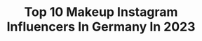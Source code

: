 ---
title: Top 10 Makeup Instagram Influencers In Germany In 2023
description: >-
  Find top makeup Instagram influencers in Germany in 2023. Most popular hashtags: #makeup #makeuplook #hudabeauty #anastasiabeverlyhills.
platform: Instagram
hits: 1477
text_top: Discover the best Instagram accounts on inBeat.
text_bottom: Our database holds 1477 Instagram influencers like this in Germany for you to connect with.
profiles:
  - username: "madameplatinum"
    fullname: >-
      HELEN | MAKEUP
    bio: >-
      👄 | All about Makeup 📍 | Leipzig | GER ↓ | Impressum
    location: "Germany"
    followers: 3649
    engagement: 2371
    commentsToLikes: 0.257348
    id: ck6u73kfij9s60j71b7h8iqg4
    verified: false
    hashtags: "#glammakeup, #teenmakeup, #beginnermakeup, #100daysofmakeup"
  - username: "lujain.albayat"
    fullname: >-
      لجين البيات | Lujain Al Bayat
    bio: >-
      Professional MakeupArtist💄 🎥YouTube 700k subscribers Beauty&Fashion 📍🇩🇪 Germany
    location: "Germany"
    followers: 226340
    engagement: 618
    commentsToLikes: 0.040940
    id: ckap9xyzmu0620i78vscx3mal
    verified: false
    hashtags: "#travel, #spain, #makeup, #fashion"
  - username: "lorenayessir"
    fullname: >-
      lorena ☽ petite style
    bio: >-
      petite girl • fashion • makeup • skincare • manchmal bin ich auch lustig salzburg | klagenfurt 🇦🇹 💌 lorena@followaustria.management #petitefashion
    location: "Germany"
    followers: 78511
    engagement: 344
    commentsToLikes: 0.032855
    id: ck0vwd4brt5og0i198cha8hmj
    verified: false
    hashtags: "#petitegirl, #petitefashion, #mallorca, #vacation"
  - username: "themuamara"
    fullname: >-
      m a r a
    bio: >-
      💄selftaught makeupartist 📍Niedersachsen, Germany 💌 muamaraig@gmail.com
    location: "Germany"
    followers: 3704
    engagement: 1731
    commentsToLikes: 0.153773
    id: ck6tidk2h0iix0j71m2wxb2nu
    verified: false
    hashtags: "#brows, #nakeddrama, #hudabeauty, #muasupport"
  - username: "juliastiglbauer"
    fullname: >-
      JULI ☾
    bio: >-
      MAKEUP - LOVER @beqaj_arbnor ♥️ 21 y/o 🥀 | business psychology
    location: "Germany"
    followers: 11036
    engagement: 1405
    commentsToLikes: 0.097591
    id: ck9wen8yul0ry0j7893y2oyss
    verified: false
    hashtags: "#hair, #denisebobepreset, #denisebobe, #mirror"
  - username: "marisol_prada"
    fullname: >-
      Marisol Prada
    bio: >-
      •• sustainable hair & makeup artist •• based in germany •• second base mexico •• BOOKING / COLLABORATION INFO management@marisolprada.de
    location: "Germany"
    followers: 42571
    engagement: 305
    commentsToLikes: 0.036954
    id: ck6udsgj9mvsn0j71f6uttao8
    verified: false
    hashtags: "#hope, #fairdenim, #fairfitsbetter, #denimlovers"
  - username: "noa.sofia"
    fullname: >-
      𝐍𝐎𝐀 𝐒𝐎𝐅𝐈𝐀 𝐁𝐎𝐄𝐇𝐌𝐄𝐑
    bio: >-
      Curvy Model 🦋 Germany @modelwerk (maximilian@modelwerk.de) @statemgmt @vdmmodels @francinamodels @motmodels MUA: @noa_makeup_art
    location: "Germany"
    followers: 20644
    engagement: 274
    commentsToLikes: 0.059854
    id: ck6tpd4j9j6ig0j71335gfe1a
    verified: false
    hashtags: "#fun, #shooting, #wabde, #girls"
  - username: "makeup.bypat"
    fullname: >-
      P A T R I C I A
    bio: >-
      👩🏼 Pat , 29 💍 💄Makeup-Artist & -Coach 📍Frankfurt a.M., Germany
    location: "Germany"
    followers: 7020
    engagement: 647
    commentsToLikes: 0.161553
    id: ck55kimokzdw20i119yqxl2fb
    verified: false
    hashtags: "#vielglu, #makeupgiveaway, #verlosungen, #giveaway"
  - username: "oliviaxpauline"
    fullname: >-
      OLIVIA PAULINE FILUELLA A.
    bio: >-
      🐆 . MAKEUP CONTENT @ssoulface dancer | model | creative mind | soft soul PA & casting MAIL: olarkhurst@web.de YOUTUBE 🎥 👇🏽 || #dancer #hamburg
    location: "Germany"
    followers: 2403
    engagement: 2084
    commentsToLikes: 0.126107
    id: ck6tvr2rlnsfk0j71zrsocy2p
    verified: false
    hashtags: "#makeup, #braids, #dawndenim, #loveyourself"
  - username: "nikolinapavic13"
    fullname: >-
      Nikolina Pavić💄
    bio: >-
      💄 Certified makeup artist 😍 Certified for LASH&BROW LIFT 💙🖇M
    location: "Germany"
    followers: 6810
    engagement: 914
    commentsToLikes: 0.025028
    id: ck9hc8ejek86z0j782tk9nwqt
    verified: false
    hashtags: "#makeupbyme, #lovemakeup, #anastasiabeverlyhills, #makeup"
---